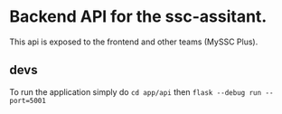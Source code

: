 # Backend API for the ssc-assitant.

This api is exposed to the frontend and other teams (MySSC Plus).

## devs

To run the application simply do `cd app/api` then `flask --debug run --port=5001`